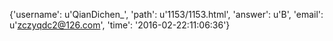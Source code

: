 {'username': u'QianDichen_', 'path': u'1153/1153.html', 'answer': u'B', 'email': u'zczyqdc2@126.com', 'time': '2016-02-22:11:06:36'}